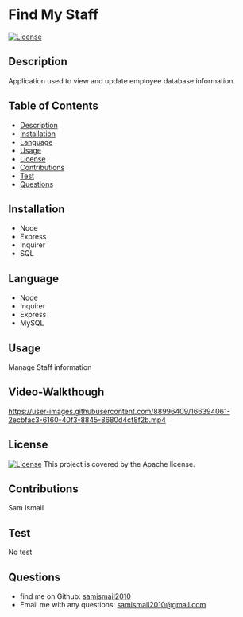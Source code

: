 # Find My Staff

  [![License](https://img.shields.io/badge/License-Apache_2.0-yellowgreen.svg)](https://opensource.org/licenses/Apache-2.0)

  ## Description
Application used to view and update employee database information.

## Table of Contents

* [Description](#description)
* [Installation](#installation)
* [Language](#language)
* [Usage](#usage)
* [License](#license)
* [Contributions](#contributions)
* [Test](#test)
* [Questions](#questions)

## Installation
* Node
* Express
* Inquirer
* SQL

## Language
* Node
* Inquirer
* Express
* MySQL

## Usage
Manage Staff information

## Video-Walkthough


https://user-images.githubusercontent.com/88996409/166394061-2ecbfac3-6160-40f3-8845-8680d4cf8f2b.mp4



## License
[![License](https://img.shields.io/badge/License-Apache_2.0-yellowgreen.svg)](https://opensource.org/licenses/Apache-2.0) This project is covered by the Apache license.

## Contributions
Sam Ismail

## Test
No test

## Questions
* find me on Github: [samismail2010](https://github.com/samismail2010)
* Email me with any questions: [samismail2010@gmail.com](mailto:samismail2010@gmail.com)

